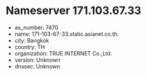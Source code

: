# Nameserver 171.103.67.33

* as_number: 7470
* name: 171-103-67-33.static.asianet.co.th.
* city: Bangkok
* country: TH
* organization: TRUE INTERNET Co.,Ltd.
* version: Unknown
* dnssec: Unknown
